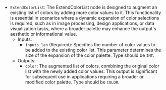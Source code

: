 - `ExtendColorList`: The ExtendColorList node is designed to augment an existing list of colors by adding more color values to it. This functionality is essential in scenarios where a dynamic expansion of color selections is required, such as in image processing, design applications, or data visualization tasks, where a broader palette may enhance the output's aesthetic or informational value.
    - Inputs:
        - `inputs_len` (Required): Specifies the number of color values to be added to the existing color list. This parameter determines the size of the expansion of the color palette. Type should be `INT`.
    - Outputs:
        - `color`: The augmented list of colors, combining the original color list with the newly added color values. This output is significant for subsequent use in applications requiring a broader or modified color palette. Type should be `COLOR`.

